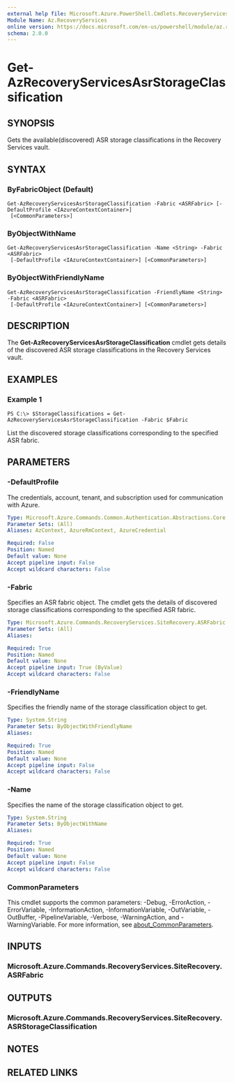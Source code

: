 ```yaml
---
external help file: Microsoft.Azure.PowerShell.Cmdlets.RecoveryServices.SiteRecovery.dll-Help.xml
Module Name: Az.RecoveryServices
online version: https://docs.microsoft.com/en-us/powershell/module/az.recoveryservices/get-azrecoveryservicesasrstorageclassification
schema: 2.0.0
---
```


# Get-AzRecoveryServicesAsrStorageClassification

## SYNOPSIS
Gets the available(discovered) ASR storage classifications in the Recovery Services vault.

## SYNTAX

### ByFabricObject (Default)
```
Get-AzRecoveryServicesAsrStorageClassification -Fabric <ASRFabric> [-DefaultProfile <IAzureContextContainer>]
 [<CommonParameters>]
```

### ByObjectWithName
```
Get-AzRecoveryServicesAsrStorageClassification -Name <String> -Fabric <ASRFabric>
 [-DefaultProfile <IAzureContextContainer>] [<CommonParameters>]
```

### ByObjectWithFriendlyName
```
Get-AzRecoveryServicesAsrStorageClassification -FriendlyName <String> -Fabric <ASRFabric>
 [-DefaultProfile <IAzureContextContainer>] [<CommonParameters>]
```

## DESCRIPTION
The **Get-AzRecoveryServicesAsrStorageClassification** cmdlet gets details of the discovered ASR storage classifications in the Recovery Services vault.

## EXAMPLES

### Example 1
```
PS C:\> $StorageClassifications = Get-AzRecoveryServicesAsrStorageClassification -Fabric $Fabric
```

List the discovered storage classifications corresponding to the specified ASR fabric. 

## PARAMETERS

### -DefaultProfile
The credentials, account, tenant, and subscription used for communication with Azure.


```yaml
Type: Microsoft.Azure.Commands.Common.Authentication.Abstractions.Core.IAzureContextContainer
Parameter Sets: (All)
Aliases: AzContext, AzureRmContext, AzureCredential

Required: False
Position: Named
Default value: None
Accept pipeline input: False
Accept wildcard characters: False
```

### -Fabric
Specifies an ASR fabric object. The cmdlet gets the details of discovered storage classifications corresponding to the specified ASR fabric. 

```yaml
Type: Microsoft.Azure.Commands.RecoveryServices.SiteRecovery.ASRFabric
Parameter Sets: (All)
Aliases:

Required: True
Position: Named
Default value: None
Accept pipeline input: True (ByValue)
Accept wildcard characters: False
```

### -FriendlyName
Specifies the friendly name of the storage classification object to get.

```yaml
Type: System.String
Parameter Sets: ByObjectWithFriendlyName
Aliases:

Required: True
Position: Named
Default value: None
Accept pipeline input: False
Accept wildcard characters: False
```

### -Name
Specifies the name of the storage classification object to get.

```yaml
Type: System.String
Parameter Sets: ByObjectWithName
Aliases:

Required: True
Position: Named
Default value: None
Accept pipeline input: False
Accept wildcard characters: False
```

### CommonParameters
This cmdlet supports the common parameters: -Debug, -ErrorAction, -ErrorVariable, -InformationAction, -InformationVariable, -OutVariable, -OutBuffer, -PipelineVariable, -Verbose, -WarningAction, and -WarningVariable. For more information, see [about_CommonParameters](http://go.microsoft.com/fwlink/?LinkID=113216).

## INPUTS

### Microsoft.Azure.Commands.RecoveryServices.SiteRecovery.ASRFabric

## OUTPUTS

### Microsoft.Azure.Commands.RecoveryServices.SiteRecovery.ASRStorageClassification

## NOTES

## RELATED LINKS
